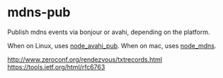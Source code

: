 mdns-pub
========

Publish mdns events via bonjour or avahi, depending on the platform.

When on Linux, uses [node_avahi_pub](https://github.com/D1plo1d/node_avahi_pub). When on mac, uses [node_mdns](https://github.com/agnat/node_mdns).

http://www.zeroconf.org/rendezvous/txtrecords.html
https://tools.ietf.org/html/rfc6763